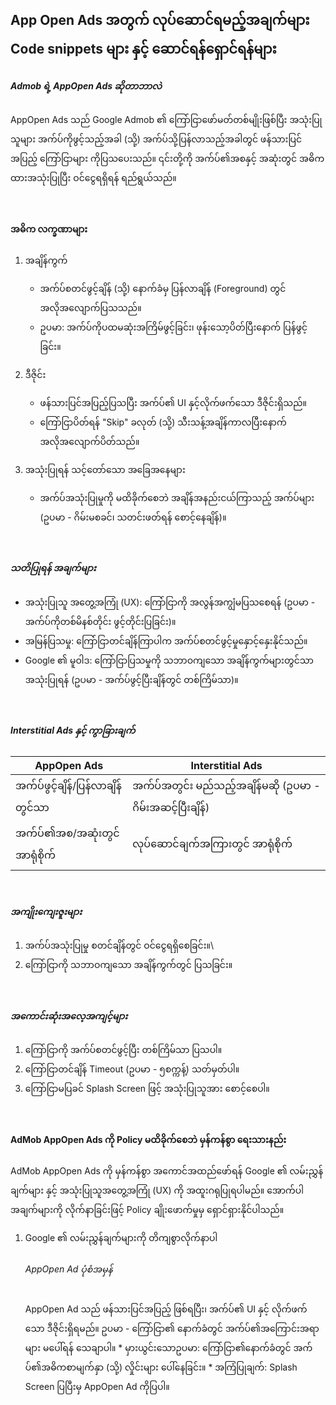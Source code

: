 ## App Open Ads အတွက် လုပ်ဆောင်ရမည့်အချက်များ Code snippets များ နှင့် ဆောင်ရန်ရှောင်ရန်များ

##### Admob ရဲ့ AppOpen Ads ဆိုတာဘာလဲ
<p>AppOpen Ads သည် Google Admob ၏ ကြော်ငြာဖော်မတ်တစ်မျိုးဖြစ်ပြီး အသုံးပြုသူများ အက်ပ်ကိုဖွင့်သည့်အခါ (သို့) အက်ပ်သို့ပြန်လာသည့်အခါတွင် ဖန်သားပြင်အပြည့် ကြော်ငြာများ ကိုပြသပေးသည်။ ၎င်းတို့ကို အက်ပ်၏အစနှင့် အဆုံးတွင် အဓိကထားအသုံးပြုပြီး ဝင်ငွေရရှိရန် ရည်ရွယ်သည်။</p>

<br>

#### အဓိက လက္ခဏာများ
1. အချိန်ကွက်
    * အက်ပ်စတင်ဖွင့်ချိန် (သို့) နောက်ခံမှ ပြန်လာချိန် (Foreground) တွင် အလိုအလျောက်ပြသသည်။
    * ဥပမာ: အက်ပ်ကိုပထမဆုံးအကြိမ်ဖွင့်ခြင်း၊ ဖုန်းသော့ပိတ်ပြီးနောက် ပြန်ဖွင့်ခြင်း။

2. ဒီဇိုင်း
    * ဖန်သားပြင်အပြည့်ပြသပြီး အက်ပ်၏ UI နှင့်လိုက်ဖက်သော ဒီဇိုင်းရှိသည်။
    * ကြော်ငြာပိတ်ရန် "Skip" ခလုတ် (သို့) သီးသန့်အချိန်ကာလပြီးနောက် အလိုအလျောက်ပိတ်သည်။
3. အသုံးပြုရန် သင့်တော်သော အခြေအနေများ
    * အက်ပ်အသုံးပြုမှုကို မထိခိုက်စေဘဲ အချိန်အနည်းငယ်ကြာသည့် အက်ပ်များ (ဥပမာ - ဂိမ်းမစခင်၊ သတင်းဖတ်ရန် စောင့်နေချိန်)။
<br>

##### သတိပြုရန် အချက်များ
* အသုံးပြုသူ အတွေ့အကြုံ (UX): ကြော်ငြာကို အလွန်အကျွံမပြသစေရန် (ဥပမာ - အက်ပ်ကိုတစ်မိနစ်တိုင်း ဖွင့်တိုင်းပြခြင်း)။
* အမြန်ပြသမှု: ကြော်ငြာတင်ချိန်ကြာပါက အက်ပ်စတင်ဖွင့်မှုနှောင့်နှေးနိုင်သည်။
* Google ၏ မူဝါဒ: ကြော်ငြာပြသမှုကို သဘာဝကျသော အချိန်ကွက်များတွင်သာ အသုံးပြုရန် (ဥပမာ - အက်ပ်ဖွင့်ပြီးချိန်တွင် တစ်ကြိမ်သာ)။

<br>

##### Interstitial Ads နှင့် ကွာခြားချက်
| AppOpen Ads | Interstitial Ads | 
| ------ | --- |
| အက်ပ်ဖွင့်ချိန်/ပြန်လာချိန်တွင်သာ     | အက်ပ်အတွင်း မည်သည့်အချိန်မဆို (ဥပမာ - ဂိမ်းအဆင့်ပြီးချိန်)  |
| အက်ပ်၏အစ/အဆုံးတွင် အာရုံစိုက်     | လုပ်ဆောင်ချက်အကြားတွင် အာရုံစိုက်  | 
	
<br>

##### အကျိုးကျေးဇူးများ
1. အက်ပ်အသုံးပြုမှု စတင်ချိန်တွင် ဝင်ငွေရရှိစေခြင်း။\
2. ကြော်ငြာကို သဘာဝကျသော အချိန်ကွက်တွင် ပြသခြင်း။

<br>

##### အကောင်းဆုံးအလေ့အကျင့်များ
1. ကြော်ငြာကို အက်ပ်စတင်ဖွင့်ပြီး တစ်ကြိမ်သာ ပြသပါ။
2. ကြော်ငြာတင်ချိန် Timeout (ဥပမာ - ၅စက္ကန့်) သတ်မှတ်ပါ။
3. ကြော်ငြာမပြခင် Splash Screen ဖြင့် အသုံးပြုသူအား စောင့်စေပါ။

<br>

#### AdMob AppOpen Ads ကို Policy မထိခိုက်စေဘဲ မှန်ကန်စွာ ရေးသားနည်း
<p>AdMob AppOpen Ads ကို မှန်ကန်စွာ အကောင်အထည်ဖော်ရန် Google ၏ လမ်းညွှန်ချက်များ နှင့် အသုံးပြုသူအတွေ့အကြုံ (UX) ကို အထူးဂရုပြုရပါမည်။ အောက်ပါအချက်များကို လိုက်နာခြင်းဖြင့် Policy ချိုးဖောက်မှုမှ ရှောင်ရှားနိုင်ပါသည်။</p>


1. Google ၏ လမ်းညွှန်ချက်များကို တိကျစွာလိုက်နာပါ
   ###### AppOpen Ad ပုံစံအမှန်
     AppOpen Ad သည် ဖန်သားပြင်အပြည့် ဖြစ်ရပြီး၊ အက်ပ်၏ UI နှင့် လိုက်ဖက်သော ဒီဇိုင်းရှိရမည်။ ဥပမာ - ကြော်ငြာ၏ နောက်ခံတွင် အက်ပ်၏အကြောင်းအရာများ မပေါ်ရန် သေချာပါ။ 
        * မှားယွင်းသောဥပမာ: ကြော်ငြာ၏နောက်ခံတွင် အက်ပ်၏အဓိကစာမျက်နှာ (သို့) လှိုင်းများ ပေါ်နေခြင်း။
        * အကြံပြုချက်: Splash Screen ပြပြီးမှ AppOpen Ad ကိုပြပါ။

<br>
